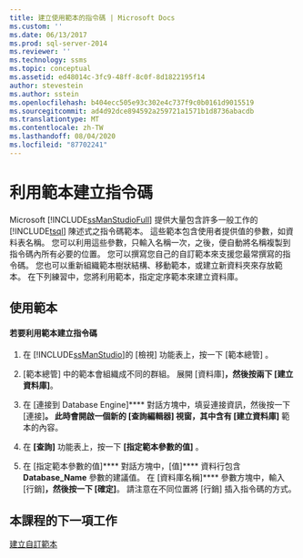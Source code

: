 ```yaml
---
title: 建立使用範本的指令碼 | Microsoft Docs
ms.custom: ''
ms.date: 06/13/2017
ms.prod: sql-server-2014
ms.reviewer: ''
ms.technology: ssms
ms.topic: conceptual
ms.assetid: ed48014c-3fc9-48ff-8c0f-8d1822195f14
author: stevestein
ms.author: sstein
ms.openlocfilehash: b404ecc505e93c302e4c737f9c0b0161d9015519
ms.sourcegitcommit: ad4d92dce894592a259721a1571b1d8736abacdb
ms.translationtype: MT
ms.contentlocale: zh-TW
ms.lasthandoff: 08/04/2020
ms.locfileid: "87702241"
---
```

# <a name="create-scripts-using-templates"></a>利用範本建立指令碼
  Microsoft [!INCLUDE[ssManStudioFull](../../includes/ssmanstudiofull-md.md)] 提供大量包含許多一般工作的 [!INCLUDE[tsql](../../includes/tsql-md.md)] 陳述式之指令碼範本。 這些範本包含使用者提供值的參數，如資料表名稱。 您可以利用這些參數，只輸入名稱一次，之後，便自動將名稱複製到指令碼內所有必要的位置。 您可以撰寫您自己的自訂範本來支援您最常撰寫的指令碼。 您也可以重新組織範本樹狀結構、移動範本，或建立新資料夾來存放範本。 在下列練習中，您將利用範本，指定定序範本來建立資料庫。  
  
## <a name="using-templates"></a>使用範本  
  
#### <a name="to-create-a-script-using-a-template"></a>若要利用範本建立指令碼  
  
1.  在 [!INCLUDE[ssManStudio](../../includes/ssmanstudio-md.md)]的 [檢視]  功能表上，按一下 [範本總管] 。  
  
2.  [範本總管] 中的範本會組織成不同的群組。 展開 [資料庫]****，然後按兩下 [建立資料庫]****。  
  
3.  在 [連接到 Database Engine]**** 對話方塊中，填妥連接資訊，然後按一下 [連接]****。 此時會開啟一個新的 [查詢編輯器] 視窗，其中含有 [建立資料庫]**** 範本的內容。  
  
4.  在 **[查詢]** 功能表上，按一下 **[指定範本參數的值]** 。  
  
5.  在 [指定範本參數的值]**** 對話方塊中，[值]**** 資料行包含 **Database_Name** 參數的建議值。 在 [資料庫名稱]**** 參數方塊中，輸入 [行銷]****，然後按一下 [確定]****。 請注意在不同位置將 [行銷] 插入指令碼的方式。  
  
## <a name="next-task-in-lesson"></a>本課程的下一項工作  
 [建立自訂範本](lesson-3-2-create-custom-templates.md)  
  
  
